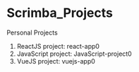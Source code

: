 # Scrimba_Projects
Personal Projects

1. ReactJS project: react-app0
2. JavaScript project: JavaScript-project0
3. VueJS project: vuejs-app0
